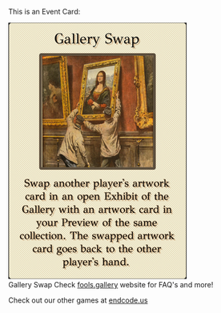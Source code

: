 This is an Event Card: 
 
 ![alt text](Gallery_Swap.png?raw=true "Event Card")  
 Gallery Swap 
 Check [fools.gallery](https://fools.gallery/) website for FAQ's and more! 
 
 Check out our other games at [endcode.us](https://endcode.us/)